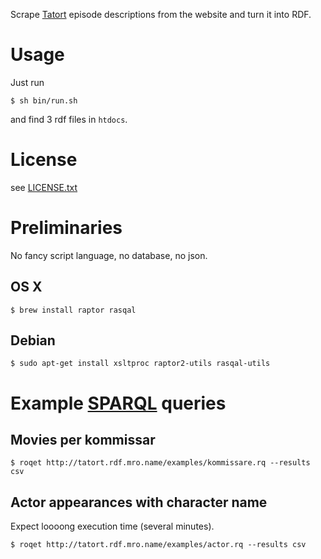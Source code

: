 
Scrape [Tatort](http://www.tatort.de/) episode descriptions from the website
and turn it into RDF.

# Usage

Just run

    $ sh bin/run.sh

and find 3 rdf files in `htdocs`.

# License

see [LICENSE.txt](LICENSE.txt)

# Preliminaries

No fancy script language, no database, no json.

## OS X

    $ brew install raptor rasqal

## Debian

    $ sudo apt-get install xsltproc raptor2-utils rasqal-utils

# Example [SPARQL](http://www.w3.org/TR/sparql11-query/#basicpatterns) queries

## Movies per kommissar

    $ roqet http://tatort.rdf.mro.name/examples/kommissare.rq --results csv

## Actor appearances with character name

Expect loooong execution time (several minutes).

    $ roqet http://tatort.rdf.mro.name/examples/actor.rq --results csv
